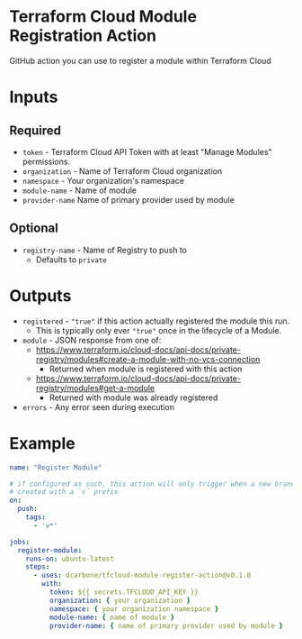 # Terraform Cloud Module Registration Action
GitHub action you can use to register a module within Terraform Cloud

# Inputs

## Required
* `token` - Terraform Cloud API Token with at least "Manage Modules" permissions.
* `organization` - Name of Terraform Cloud organization
* `namespace` - Your organization's namespace
* `module-name` - Name of module
* `provider-name` Name of primary provider used by module

## Optional

* `registry-name` - Name of Registry to push to
  * Defaults to `private`

# Outputs

* `registered` - `"true"` if this action actually registered the module this run.
  * This is typically only ever `"true"` once in the lifecycle of a Module.
* `module` - JSON response from one of:
  * https://www.terraform.io/cloud-docs/api-docs/private-registry/modules#create-a-module-with-no-vcs-connection
    * Returned when module is registered with this action
  * https://www.terraform.io/cloud-docs/api-docs/private-registry/modules#get-a-module
    * Returned with module was already registered
* `errors` - Any error seen during execution

# Example

```yaml
name: "Register Module"

# if configured as such, this action will only trigger when a new branch is 
# created with a `v` prefix
on:
  push:
    tags:
      - 'v*'

jobs:
  register-module:
    runs-on: ubuntu-latest
    steps:
      - uses: dcarbone/tfcloud-module-register-action@v0.1.0
        with:
          token: ${{ secrets.TFCLOUD_API_KEY }}
          organization: { your organization }
          namespace: { your organization namespace }
          module-name: { name of module }
          provider-name: { name of primary provider used by module }
```